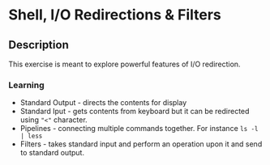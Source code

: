 # Shell, I/O Redirections & Filters

## Description
This exercise is meant to explore powerful features of I/O redirection.


### Learning

- Standard Output - directs the contents for display
- Standard Iput - gets contents from keyboard but it can be redirected using `"<"` character.
- Pipelines - connecting multiple commands together. For instance `ls -l | less`
- Filters - takes standard input and perform an operation upon it and send to standard output.


